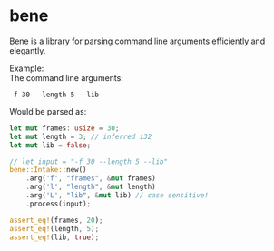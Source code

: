 # bene
Bene is a library for parsing command line arguments efficiently and elegantly.

Example:  
The command line arguments:
```
-f 30 --length 5 --lib
```
Would be parsed as:
```rust
let mut frames: usize = 30;
let mut length = 3; // inferred i32
let mut lib = false;

// let input = "-f 30 --length 5 --lib"
bene::Intake::new()
    .arg('f', "frames", &mut frames)
    .arg('l', "length", &mut length)
    .arg('L', "lib", &mut lib) // case sensitive!
    .process(input);

assert_eq!(frames, 20);
assert_eq!(length, 5);
assert_eq!(lib, true);
```
